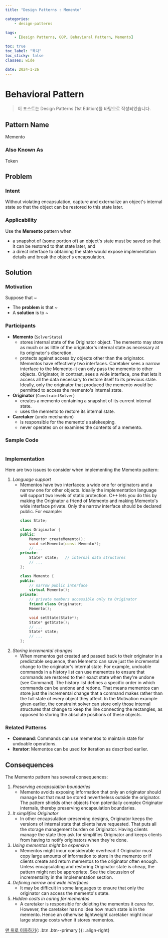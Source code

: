 ```yaml
---
title: "Design Patterns : Memento"

categories:
    - design-patterns

tags:
    - [Design Patterns, OOP, Behavioral Pattern, Memento]

toc: true
toc_label: "목차"
toc_sticky: false
classes: wide

date: 2024-1-26
---
```


# Behavioral Pattern

> 이 포스트는 Design Patterns (1st Edition)를 바탕으로 작성되었습니다.

## Pattern Name
Memento

### Also Known As
Token


## Problem

### Intent
Without violating encapsulation, capture and externalize an object's internal state so that the object can be restored to this state later.

### Applicability
Use the **Memento** pattern when
- a snapshot of (some portion of) an object's state must be saved so that it can be restored to that state later, and
- a direct interface to obtaining the state would expose implementation details and break the object's encapsulation.


## Solution

### Motivation
Suppose that ~
- The **problem** is that ~
- A **solution** is to ~

### Participants
- **Memento** (`SolverState`)
    * stores internal state of the Originator object. The memento may store as much or as little of the originator's internal state as necessary at its originator's discretion.
    * protects against access by objects other than the originator. Mementos have effectively two interfaces. Caretaker sees a narrow interface to the Memento-it can only pass the memento to other objects. Originator, in contrast, sees a wide interface, one that lets it access all the data necessary to restore itself to its previous state. Ideally, only the originator that produced the memento would be permitted to access the memento's internal state.
- **Originator** (`ConstraintSolver`)
    * creates a memento containing a snapshot of its current internal state.
    * uses the memento to restore its internal state.
- **Caretaker** (undo mechanism)
    * is responsible for the memento's safekeeping.
    * never operates on or examines the contents of a memento.

### Sample Code
```c++

```

### Implementation
Here are two issues to consider when implementing the Memento pattern:
1. *Language support*
    * Mementos have two interfaces: a wide one for originators and a narrow one for other objects. Ideally the implementation language will support two levels of static protection. C++ lets you do this by making the Originator a friend of Memento and making Memento's wide interface private. Only the narrow interface should be declared public. For example:
        ```c++
        class State;

        class Originator {
        public:
            Memento* createMemento();
            void setMemento(const Memento*);
            // ...
        private:
            State* state;   // internal data structures
            // ...
        };

        class Memento {
        public:
            // narrow public interface
            virtual Memento();
        private:
            // private members accessible only to Originator
            friend class Originator;
            Memento();

            void setState(State*);
            State* getState();
            // ...
            State* state;
            // ...
        };
        ```
2. *Storing incremental changes*
    * When mementos get created and passed back to their originator in a predictable sequence, then Memento can save just the incremental change to the originator's internal state.
For example, undoable commands in a history list can use mementos to ensure that commands are restored to their exact state when they're undone (see Command). The history list defines a specific order in which commands can be undone and redone. That means mementos can store just the incremental change that a command makes rather than the full state of every object they affect. In the Motivation example given earlier, the constraint solver can store only those internal structures that change to keep the line connecting the rectangles, as opposed to storing the absolute positions of these objects.

### Related Patterns
- **Command**: Commands can use mementos to maintain state for undoable operations.
- **Iterator**: Mementos can be used for iteration as described earlier.


## Consequences
The Memento pattern has several consequences:
1. *Preserving encapsulation boundaries*
    * Memento avoids exposing information that only an originator should manage but that must be stored nevertheless outside the originator. The pattern shields other objects from potentially complex Originator internals, thereby preserving encapsulation boundaries.
2. *It simplifies Originator*
    * In other encapsulation-preserving designs, Originator keeps the versions of internal state that clients have requested. That puts all the storage management burden on Originator. Having clients manage the state they ask for simplifies Originator and keeps clients from having to notify originators when they're done.
3. *Using mementos might be expensive*
    * Mementos might incur considerable overhead if Originator must copy large amounts of information to store in the memento or if clients create and return mementos to the originator often enough. Unless encapsulating and restoring Originator state is cheap, the pattern might not be appropriate. See the discussion of incrementality in the Implementation section.
4. *Defining narrow and wide interfaces*
    * It may be difficult in some languages to ensure that only the originator can access the memento's state.
5. *Hidden costs in caring for mementos*
    * A caretaker is responsible for deleting the mementos it cares for. However, the caretaker has no idea how much state is in the memento. Hence an otherwise lightweight caretaker might incur large storage costs when it stores mementos.

[맨 위로 이동하기](#){: .btn .btn--primary }{: .align-right}